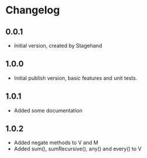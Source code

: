 # Changelog

## 0.0.1

- Initial version, created by Stagehand

## 1.0.0

- Initial publish version, basic features and unit tests.

## 1.0.1

- Added some documentation

## 1.0.2

- Added negate methods to V and M
- Added sum(), sumRecursive(), any() and every() to V
